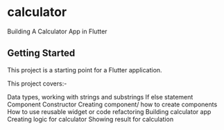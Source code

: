 # calculator

Building A Calculator App in Flutter

## Getting Started

This project is a starting point for a Flutter application.

This project covers:-

Data types, working with strings and substrings
If else statement
Component
Constructor
Creating component/ how to create components
How to use reusable widget or code refactoring
Building calculator app
Creating logic for calculator
Showing result for calculation
